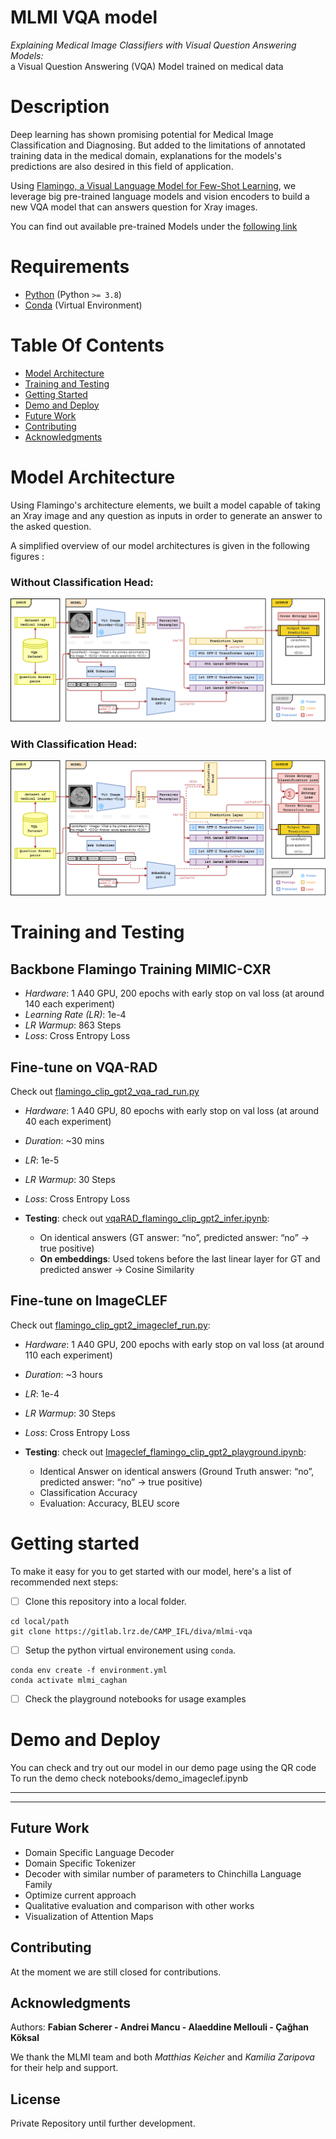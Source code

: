 # MLMI VQA model

*Explaining Medical Image Classifiers with Visual Question Answering Models:*<br>
a Visual Question Answering (VQA) Model trained  on medical data


# Description
Deep learning has shown promising potential for Medical Image Classification and Diagnosing.  But added to the limitations of annotated training data in the medical domain, explanations for the models's predictions are also desired in this field of application.

Using [Flamingo, a Visual Language Model for Few-Shot Learning](https://doi.org/10.48550/ARXIV.2204.14198), we leverage big pre-trained language models and vision encoders to build a new VQA model that can answers question for Xray images.

You can find out available pre-trained Models under the [following link](https://drive.google.com/drive/folders/1WYwDez52QNDBsYQPPh5tsSDyV1hs8eJs?usp=sharing)

# Requirements
- [Python](https://www.python.org/downloads/) (Python `>= 3.8`)
- [Conda](https://docs.conda.io/projects/conda/en/latest/user-guide/install/download.html) (Virtual Environment)

# Table Of Contents
-  [Model Architecture](#model-architecture)
-  [Training and Testing](#training-and-testing)
-  [Getting Started](#getting-started)
-  [Demo and Deploy](#demo-and-deploy)
-  [Future Work](#future-work)
-  [Contributing](#contributing)
-  [Acknowledgments](#acknowledgments)


# Model Architecture
Using Flamingo's architecture elements, we built a model capable of taking an Xray image and any question as inputs in order to generate an answer to the asked question. 
<p> A simplified overview of our model architectures is given in the following figures :

### Without Classification Head:
![image](docs/imgs/model-final-no-class_head.png)

### With Classification Head:
![image](docs/imgs/model-final.png)

# Training and Testing

## Backbone Flamingo Training MIMIC-CXR

- *Hardware*: 1 A40 GPU, 200 epochs with early stop on val loss (at around 140 each experiment)
- *Learning Rate (LR)*: 1e-4
- *LR Warmup*: 863 Steps
- *Loss*: Cross Entropy Loss 

## Fine-tune on VQA-RAD
Check out [flamingo_clip_gpt2_vqa_rad_run.py](https://gitlab.lrz.de/CAMP_IFL/diva/mlmi-vqa/-/blob/main/notebooks/flamingo_clip_gpt2_vqa_rad_run.py)

- *Hardware*: 1 A40 GPU, 80 epochs with early stop on val loss (at around 40 each experiment)
- *Duration*: ~30 mins
- *LR*: 1e-5
- *LR Warmup*: 30 Steps
- *Loss*: Cross Entropy Loss 

- **Testing**: 
check out [vqaRAD_flamingo_clip_gpt2_infer.ipynb](https://gitlab.lrz.de/CAMP_IFL/diva/mlmi-vqa/-/blob/main/notebooks/playground/vqaRAD_flamingo_clip_gpt2_infer.ipynb): 
    -   On identical answers (GT answer: “no”, predicted answer: “no” -> true positive)
    -   **On embeddings**: Used tokens before the last linear layer for GT and predicted answer &rarr; Cosine Similarity

## Fine-tune on ImageCLEF 
Check out [flamingo_clip_gpt2_imageclef_run.py](https://gitlab.lrz.de/CAMP_IFL/diva/mlmi-vqa/-/blob/main/notebooks/flamingo_clip_gpt2_imageclef_run.py):

- *Hardware*: 1 A40 GPU, 200 epochs with early stop on val loss (at around 110 each experiment)
- *Duration*: ~3 hours
- *LR*: 1e-4
- *LR Warmup*: 30 Steps
- *Loss*: Cross Entropy Loss 

- **Testing**: 
check out [Imageclef_flamingo_clip_gpt2_playground.ipynb](https://gitlab.lrz.de/CAMP_IFL/diva/mlmi-vqa/-/blob/main/notebooks/imageclef_flamingo_clip_gpt2_playground.ipynb):
    - Identical Answer on identical answers (Ground Truth answer: “no”, predicted answer: “no” -> true positive)
    - Classification Accuracy
    - Evaluation: Accuracy, BLEU score






# Getting started

To make it easy for you to get started with our model, here's a list of recommended next steps:

- [ ] Clone this repository into a local folder.
```
cd local/path
git clone https://gitlab.lrz.de/CAMP_IFL/diva/mlmi-vqa
```
- [ ] Setup the python virtual environement using `conda`.

```
conda env create -f environment.yml
conda activate mlmi_caghan
```
- [ ] Check the playground notebooks for usage examples


# Demo and Deploy

You can check and try out our model in our demo page using the QR code
To run the demo check notebooks/demo_imageclef.ipynb



***
***

## Future Work
-   Domain Specific Language Decoder
-   Domain Specific Tokenizer
-   Decoder with similar number of parameters to Chinchilla Language Family
-   Optimize current approach
-   Qualitative evaluation and comparison with other works 
-   Visualization of Attention Maps



## Contributing
At the moment we are still closed for contributions.


## Acknowledgments

Authors: **Fabian Scherer - Andrei Mancu - Alaeddine Mellouli - Çağhan Köksal**

We thank the MLMI team and both *Matthias Keicher* and *Kamilia Zaripova* for their help and support.

## License
Private Repository until further development.

